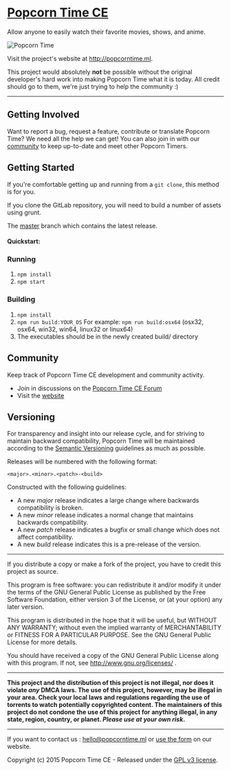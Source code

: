 # [Popcorn Time CE](https://github.com/PopcornTimeCE/popcorntimece)

Allow anyone to easily watch their favorite movies, shows, and anime.

![Popcorn Time](http://popcorntime.ml/wp-content/uploads/2015/11/poppy-ce-256.png)

Visit the project's website at <http://popcorntime.ml>.

This project would absolutely **not** be possible without the original developer's hard work into making Popcorn Time what it is today. All credit should go to them, we're just trying to help the community :)

***

## Getting Involved

Want to report a bug, request a feature, contribute or translate Popcorn Time? We need all the help we can get! You can also join in with our [community](README.md#community) to keep up-to-date and meet other Popcorn Timers.

## Getting Started

If you're comfortable getting up and running from a `git clone`, this method is for you.

If you clone the GitLab repository, you will need to build a number of assets using grunt.

The [master](https://github.com/PopcornTimeCE/popcorntimece) branch which contains the latest release.

#### Quickstart:

### Running

1. `npm install`
1. `npm start`

### Building

1. `npm install`
1. `npm run build:YOUR_OS` For example: `npm run build:osx64` (osx32, osx64, win32, win64, linux32 or linux64)
1. The executables should be in the newly created build/ directory

<a name="community"></a>
## Community

Keep track of Popcorn Time CE development and community activity.

* Join in discussions on the [Popcorn Time CE Forum](http://discuss.popcorntime.ml)
* Visit the [website](http://popcorntime.ml)


## Versioning

For transparency and insight into our release cycle, and for striving to maintain backward compatibility, Popcorn Time will be maintained according to the [Semantic Versioning](http://semver.org/) guidelines as much as possible.

Releases will be numbered with the following format:

`<major>.<minor>.<patch>-<build>`

Constructed with the following guidelines:

* A new *major* release indicates a large change where backwards compatibility is broken.
* A new *minor* release indicates a normal change that maintains backwards compatibility.
* A new *patch* release indicates a bugfix or small change which does not affect compatibility.
* A new *build* release indicates this is a pre-release of the version.


***

If you distribute a copy or make a fork of the project, you have to credit this project as source.
	
This program is free software: you can redistribute it and/or modify it under the terms of the GNU General Public License as published by the Free Software Foundation, either version 3 of the License, or (at your option) any later version.
 
This program is distributed in the hope that it will be useful, but WITHOUT ANY WARRANTY; without even the implied warranty of MERCHANTABILITY or FITNESS FOR A PARTICULAR PURPOSE.  See the GNU General Public License for more details.
 
You should have received a copy of the GNU General Public License along with this program.  If not, see http://www.gnu.org/licenses/ .

***

**This project and the distribution of this project is not illegal, nor does it violate *any* DMCA laws. The use of this project, however, may be illegal in your area. Check your local laws and regulations regarding the use of torrents to watch potentially copyrighted content. The maintainers of this project do not condone the use of this project for anything illegal, in any state, region, country, or planet. *Please use at your own risk*.**

***

If you want to contact us : [hello@popcorntime.ml](mailto:hello@popcorntime.ml) or [use the form](http://popcorntime.ml/contact/) on our website.
 
Copyright (c) 2015 Popcorn Time CE - Released under the [GPL v3 license](LICENSE.txt).

